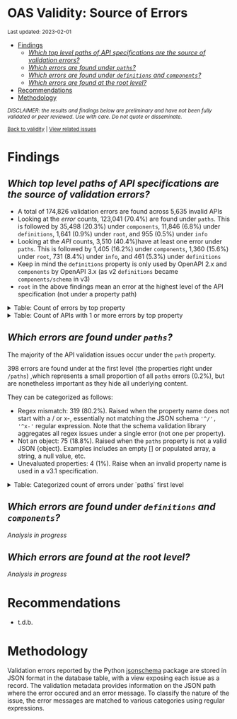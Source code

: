 OAS Validity: Source of Errors
================
<sup>Last updated: 2023-02-01</sup>

- <a href="#findings" id="toc-findings">Findings</a>
  - <a
    href="#which-top-level-paths-of-api-specifications-are-the-source-of-validation-errors"
    id="toc-which-top-level-paths-of-api-specifications-are-the-source-of-validation-errors"><em>Which
    top level paths of API specifications are the source of validation
    errors?</em></a>
  - <a href="#which-errors-are-found-under-paths"
    id="toc-which-errors-are-found-under-paths"><em>Which errors are found
    under <code>paths</code>?</em></a>
  - <a href="#which-errors-are-found-under-definitions-and-components"
    id="toc-which-errors-are-found-under-definitions-and-components"><em>Which
    errors are found under <code>definitions</code> and
    <code>components</code>?</em></a>
  - <a href="#which-errors-are-found-at-the-root-level"
    id="toc-which-errors-are-found-at-the-root-level"><em>Which errors are
    found at the root level?</em></a>
- <a href="#recommendations" id="toc-recommendations">Recommendations</a>
- <a href="#methodology" id="toc-methodology">Methodology</a>

<sup>*DISCLAIMER: the results and findings below are preliminary and
have not been fully validated or peer reviewed. Use with care. Do not
quote or disseminate.*</sup>

<sup>[Back to validity](oas_validity.md) \| [View related
issues](https://github.com/postman-open-technologies/knowledge-base/labels/oas%3Avalidity)</sup>

# Findings

## *Which top level paths of API specifications are the source of validation errors?*

- A total of 174,826 validation errors are found across 5,635 invalid
  APIs
- Looking at the *error* counts, 123,041 (70.4%) are found under
  `paths`. This is followed by 35,498 (20.3%) under `components`, 11,846
  (6.8%) under `definitions`, 1,641 (0.9%) under `root`, and 955 (0.5%)
  under `info`
- Looking at the *API* counts, 3,510 (40.4%)have at least one error
  under `paths`. This is followed by 1,405 (16.2%) under `components`,
  1,360 (15.6%) under `root`, 731 (8.4%) under `info`, and 461 (5.3%)
  under `definitions`
- Keep in mind the `definitions` property is only used by OpenAPI 2.x
  and `components` by OpenAPI 3.x (as v2 `definitions` became
  `components/schema` in v3)
- `root` in the above findings mean an error at the highest level of the
  API specification (not under a property path)

<details>
<summary>
Table: Count of errors by top property
</summary>

| path                |      n |       pct |
|:--------------------|-------:|----------:|
| paths               | 123041 | 0.7037912 |
| components          |  35498 | 0.2030476 |
| definitions         |  11846 | 0.0677588 |
| root                |   1641 | 0.0093865 |
| info                |    955 | 0.0054626 |
| tags                |    513 | 0.0029343 |
| servers             |    365 | 0.0020878 |
| host                |    194 | 0.0011097 |
| securityDefinitions |    193 | 0.0011040 |
| basePath            |    166 | 0.0009495 |
| security            |    109 | 0.0006235 |
| responses           |     76 | 0.0004347 |
| schemes             |     72 | 0.0004118 |
| parameters          |     60 | 0.0003432 |
| produces            |     47 | 0.0002688 |
| externalDocs        |     26 | 0.0001487 |
| openapi             |     13 | 0.0000744 |
| consumes            |      7 | 0.0000400 |
| swagger             |      4 | 0.0000229 |

</details>
<details>
<summary>
Table: Count of APIs with 1 or more errors by top property
</summary>

| path                |    n |       pct |
|:--------------------|-----:|----------:|
| paths               | 3510 | 0.4036339 |
| components          | 1405 | 0.1615685 |
| root                | 1360 | 0.1563937 |
| info                |  731 | 0.0840616 |
| definitions         |  461 | 0.0530129 |
| servers             |  307 | 0.0353036 |
| host                |  194 | 0.0223091 |
| basePath            |  166 | 0.0190892 |
| securityDefinitions |  156 | 0.0179393 |
| security            |  107 | 0.0123045 |
| tags                |   95 | 0.0109246 |
| schemes             |   69 | 0.0079347 |
| produces            |   47 | 0.0054048 |
| parameters          |   25 | 0.0028749 |
| externalDocs        |   20 | 0.0022999 |
| responses           |   19 | 0.0021849 |
| openapi             |   13 | 0.0014949 |
| consumes            |    7 | 0.0008050 |
| swagger             |    4 | 0.0004600 |

</details>

## *Which errors are found under `paths`?*

The majority of the API validation issues occur under the `path`
property.

398 errors are found under at the first level (the properties right
under `/paths`) ,which represents a small proportion of all `paths`
errors (0.2%), but are nonetheless important as they hide all underlying
content.

They can be categorized as follows:

- Regex mismatch: 319 (80.2%). Raised when the property name does not
  start with a / or x-, essentially not matching the JSON schema
  `'^/', '^x-'` regular expression. Note that the schema validation
  library aggregates all regex issues under a single error (not one per
  property).
- Not an object: 75 (18.8%). Raised when the `paths` property is not a
  valid JSON {object}. Examples includes an empty \[\] or populated
  array, a string, a null value, etc.
- Unevaluated properties: 4 (1%). Raise when an invalid property name is
  used in a v3.1 specification.

<details>
<summary>
Table: Categorized count of errors under `paths` first level
</summary>

| category |   n |       pct |
|:---------|----:|----------:|
| REGEX    | 319 | 0.8015075 |
| NOTOBJ   |  75 | 0.1884422 |
| UNEVAL   |   4 | 0.0100503 |

</details>

## *Which errors are found under `definitions` and `components`?*

*Analysis in progress*

## *Which errors are found at the root level?*

*Analysis in progress*

# Recommendations

- t.d.b.

# Methodology

Validation errors reported by the Python
[jsonschema](https://github.com/python-jsonschema/jsonschema) package
are stored in JSON format in the database table, with a view exposing
each issue as a record. The validation metadata provides information on
the JSON path where the error occured and an error message. To classify
the nature of the issue, the error messages are matched to various
categories using regular expressions.
